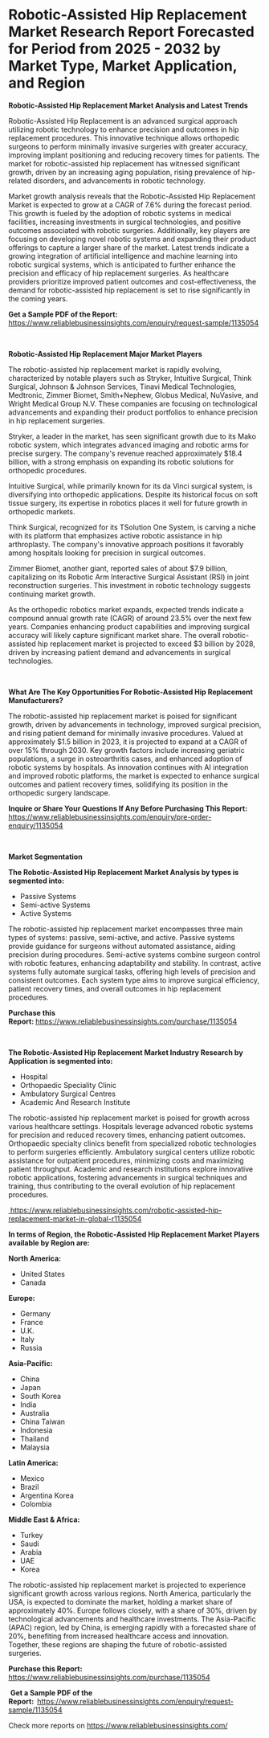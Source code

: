 <p><h1>Robotic-Assisted Hip Replacement Market Research Report Forecasted for Period from 2025 -  2032 by Market Type, Market Application, and Region</h1></p><p><strong>Robotic-Assisted Hip Replacement Market Analysis and Latest Trends</strong></p>
<p><p>Robotic-Assisted Hip Replacement is an advanced surgical approach utilizing robotic technology to enhance precision and outcomes in hip replacement procedures. This innovative technique allows orthopedic surgeons to perform minimally invasive surgeries with greater accuracy, improving implant positioning and reducing recovery times for patients. The market for robotic-assisted hip replacement has witnessed significant growth, driven by an increasing aging population, rising prevalence of hip-related disorders, and advancements in robotic technology.</p><p>Market growth analysis reveals that the Robotic-Assisted Hip Replacement Market is expected to grow at a CAGR of 7.6% during the forecast period. This growth is fueled by the adoption of robotic systems in medical facilities, increasing investments in surgical technologies, and positive outcomes associated with robotic surgeries. Additionally, key players are focusing on developing novel robotic systems and expanding their product offerings to capture a larger share of the market. Latest trends indicate a growing integration of artificial intelligence and machine learning into robotic surgical systems, which is anticipated to further enhance the precision and efficacy of hip replacement surgeries. As healthcare providers prioritize improved patient outcomes and cost-effectiveness, the demand for robotic-assisted hip replacement is set to rise significantly in the coming years.</p></p>
<p><strong>Get a Sample PDF of the Report:&nbsp;</strong> <a href="https://www.reliablebusinessinsights.com/enquiry/request-sample/1135054?utm_campaign=3545&utm_medium=2&utm_source=Github&utm_content=ia&utm_term=25032025&utm_id=robotic-assisted-hip-replacement">https://www.reliablebusinessinsights.com/enquiry/request-sample/1135054</a></p>
<p>&nbsp;</p>
<p><strong>Robotic-Assisted Hip Replacement Major Market Players</strong></p>
<p><p>The robotic-assisted hip replacement market is rapidly evolving, characterized by notable players such as Stryker, Intuitive Surgical, Think Surgical, Johnson & Johnson Services, Tinavi Medical Technologies, Medtronic, Zimmer Biomet, Smith+Nephew, Globus Medical, NuVasive, and Wright Medical Group N.V. These companies are focusing on technological advancements and expanding their product portfolios to enhance precision in hip replacement surgeries.</p><p>Stryker, a leader in the market, has seen significant growth due to its Mako robotic system, which integrates advanced imaging and robotic arms for precise surgery. The company's revenue reached approximately $18.4 billion, with a strong emphasis on expanding its robotic solutions for orthopedic procedures.</p><p>Intuitive Surgical, while primarily known for its da Vinci surgical system, is diversifying into orthopedic applications. Despite its historical focus on soft tissue surgery, its expertise in robotics places it well for future growth in orthopedic markets.</p><p>Think Surgical, recognized for its TSolution One System, is carving a niche with its platform that emphasizes active robotic assistance in hip arthroplasty. The company's innovative approach positions it favorably among hospitals looking for precision in surgical outcomes.</p><p>Zimmer Biomet, another giant, reported sales of about $7.9 billion, capitalizing on its Robotic Arm Interactive Surgical Assistant (RSI) in joint reconstruction surgeries. This investment in robotic technology suggests continuing market growth.</p><p>As the orthopedic robotics market expands, expected trends indicate a compound annual growth rate (CAGR) of around 23.5% over the next few years. Companies enhancing product capabilities and improving surgical accuracy will likely capture significant market share. The overall robotic-assisted hip replacement market is projected to exceed $3 billion by 2028, driven by increasing patient demand and advancements in surgical technologies.</p></p>
<p>&nbsp;</p>
<p><strong>What Are The Key Opportunities For Robotic-Assisted Hip Replacement Manufacturers?</strong></p>
<p><p>The robotic-assisted hip replacement market is poised for significant growth, driven by advancements in technology, improved surgical precision, and rising patient demand for minimally invasive procedures. Valued at approximately $1.5 billion in 2023, it is projected to expand at a CAGR of over 15% through 2030. Key growth factors include increasing geriatric populations, a surge in osteoarthritis cases, and enhanced adoption of robotic systems by hospitals. As innovation continues with AI integration and improved robotic platforms, the market is expected to enhance surgical outcomes and patient recovery times, solidifying its position in the orthopedic surgery landscape.</p></p>
<p><strong>Inquire or Share Your Questions If Any Before Purchasing This Report:</strong> <a href="https://www.reliablebusinessinsights.com/enquiry/pre-order-enquiry/1135054?utm_campaign=3545&utm_medium=2&utm_source=Github&utm_content=ia&utm_term=25032025&utm_id=robotic-assisted-hip-replacement">https://www.reliablebusinessinsights.com/enquiry/pre-order-enquiry/1135054</a></p>
<p>&nbsp;</p>
<p><strong>Market Segmentation</strong></p>
<p><strong>The Robotic-Assisted Hip Replacement Market Analysis by types is segmented into:</strong></p>
<p><ul><li>Passive Systems</li><li>Semi-active Systems</li><li>Active Systems</li></ul></p>
<p><p>The robotic-assisted hip replacement market encompasses three main types of systems: passive, semi-active, and active. Passive systems provide guidance for surgeons without automated assistance, aiding precision during procedures. Semi-active systems combine surgeon control with robotic features, enhancing adaptability and stability. In contrast, active systems fully automate surgical tasks, offering high levels of precision and consistent outcomes. Each system type aims to improve surgical efficiency, patient recovery times, and overall outcomes in hip replacement procedures.</p></p>
<p><strong>Purchase this Report:&nbsp;</strong><a href="https://www.reliablebusinessinsights.com/purchase/1135054?utm_campaign=3545&utm_medium=2&utm_source=Github&utm_content=ia&utm_term=25032025&utm_id=robotic-assisted-hip-replacement">https://www.reliablebusinessinsights.com/purchase/1135054</a></p>
<p>&nbsp;</p>
<p><strong>The Robotic-Assisted Hip Replacement Market Industry Research by Application is segmented into:</strong></p>
<p><ul><li>Hospital</li><li>Orthopaedic Speciality Clinic</li><li>Ambulatory Surgical Centres</li><li>Academic And Research Institute</li></ul></p>
<p><p>The robotic-assisted hip replacement market is poised for growth across various healthcare settings. Hospitals leverage advanced robotic systems for precision and reduced recovery times, enhancing patient outcomes. Orthopaedic specialty clinics benefit from specialized robotic technologies to perform surgeries efficiently. Ambulatory surgical centers utilize robotic assistance for outpatient procedures, minimizing costs and maximizing patient throughput. Academic and research institutions explore innovative robotic applications, fostering advancements in surgical techniques and training, thus contributing to the overall evolution of hip replacement procedures.</p></p>
<p><a href="https://www.reliablebusinessinsights.com/robotic-assisted-hip-replacement-market-in-global-r1135054?utm_campaign=3545&utm_medium=2&utm_source=Github&utm_content=ia&utm_term=25032025&utm_id=robotic-assisted-hip-replacement">&nbsp;https://www.reliablebusinessinsights.com/robotic-assisted-hip-replacement-market-in-global-r1135054</a></p>
<p><strong>In terms of Region, the Robotic-Assisted Hip Replacement Market Players available by Region are:</strong></p>
<p>
    <p> <strong> North America: </strong>
        <ul>
            <li>United States</li>
            <li>Canada</li>
        </ul>
        </p> 
    <p> <strong> Europe: </strong>
        <ul>
            <li>Germany</li>
            <li>France</li>
            <li>U.K.</li>
            <li>Italy</li>
            <li>Russia</li>
        </ul>
        </p> 
    <p> <strong> Asia-Pacific: </strong>
        <ul>
            <li>China</li>
            <li>Japan</li>
            <li>South Korea</li>
            <li>India</li>
            <li>Australia</li>
            <li>China Taiwan</li>
            <li>Indonesia</li>
            <li>Thailand</li>
            <li>Malaysia</li>
        </ul>
        </p> 
    <p> <strong> Latin America: </strong>
        <ul>
            <li>Mexico</li>
            <li>Brazil</li>
            <li>Argentina Korea</li>
            <li>Colombia</li>
        </ul>
        </p> 
    <p> <strong> Middle East & Africa: </strong>
        <ul>
            <li>Turkey</li>
            <li>Saudi</li>
            <li>Arabia</li>
            <li>UAE</li>
            <li>Korea</li>
        </ul>
    </p>
    </p>
<p><p>The robotic-assisted hip replacement market is projected to experience significant growth across various regions. North America, particularly the USA, is expected to dominate the market, holding a market share of approximately 40%. Europe follows closely, with a share of 30%, driven by technological advancements and healthcare investments. The Asia-Pacific (APAC) region, led by China, is emerging rapidly with a forecasted share of 20%, benefiting from increased healthcare access and innovation. Together, these regions are shaping the future of robotic-assisted surgeries.</p></p>
<p><strong>Purchase this Report: </strong><a href="https://www.reliablebusinessinsights.com/purchase/1135054?utm_campaign=3545&utm_medium=2&utm_source=Github&utm_content=ia&utm_term=25032025&utm_id=robotic-assisted-hip-replacement">https://www.reliablebusinessinsights.com/purchase/1135054</a></p>
<p>&nbsp;<strong>Get a Sample PDF of the Report:&nbsp;&nbsp;</strong><a href="https://www.reliablebusinessinsights.com/enquiry/request-sample/1135054?utm_campaign=3545&utm_medium=2&utm_source=Github&utm_content=ia&utm_term=25032025&utm_id=robotic-assisted-hip-replacement">https://www.reliablebusinessinsights.com/enquiry/request-sample/1135054</a></p>
<p><strong></strong></p>
<p>Check more reports on <a href="https://www.reliablebusinessinsights.com/?utm_campaign=3545&utm_medium=2&utm_source=Github&utm_content=ia&utm_term=25032025&utm_id=robotic-assisted-hip-replacement">https://www.reliablebusinessinsights.com/</a></p>